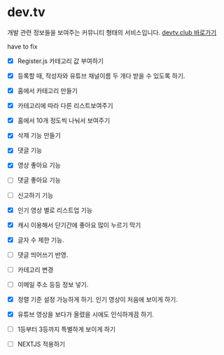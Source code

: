 # dev.tv

개발 관련 정보들을 보여주는 커뮤니티 형태의 서비스입니다.
[devtv.club 바로가기](https://devtv.club)

have to fix

- [x] Register.js 카테고리 값 부여하기
- [x] 등록할 때, 작성자와 유튜브 채널이름 두 개다 받을 수 있도록 하기.
- [x] 홈에서 카테고리 만들기
- [x] 카테고리에 따라 다른 리스트보여주기
- [x] 홈에서 10개 정도씩 나눠서 보여주기
- [x] 삭제 기능 만들기
- [x] 댓글 기능

- [x] 영상 좋아요 기능
- [ ] 댓글 좋아요 기능
- [ ] 신고하기 기능
- [x] 인기 영상 별로 리스트업 기능
- [x] 캐시 이용해서 단기간에 좋아요 많이 누르기 막기
- [x] 글자 수 제한 기능.
- [ ] 댓글 띄어쓰기 반영.
- [ ] 카테고리 변경
- [ ] 이메일 주소 등등 정보 넣기.

- [x] 정렬 기준 설정 가능하게 하기. 인기 영상이 처음에 보이게 하기.
- [x] 유튜브 영상을 보다가 올렸을 시에도 인식하게끔 하기.

- [ ] 1등부터 3등까지 특별하게 보이게 하기
- [ ] NEXTJS 적용하기
